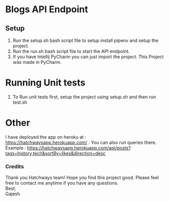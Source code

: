# Blogs API Endpoint

## Setup
1. Run the setup.sh bash script file to setup install pipenv and setup the project.
2. Run the run.sh bash script file to start the API endpoint.
3. If you have Intellij PyCharm you can just import the project. This Project was made in PyCharm.


# Running Unit tests
1. To Run unit tests first, setup the project using setup.sh and then run test.sh


# Other
I have deployed the app on heroku at : https://hatchwaysapp.herokuapp.com/ . You can also run queries there.
<br/>Example : https://hatchwaysapp.herokuapp.com/api/posts?tags=history,tech&sortBy=likes&direction=desc

### Credits
Thank you Hatchways team! Hope you find this project good. Please feel free to contact me anytime if you have any questions.<br/>
Best,<br/>
Gajesh